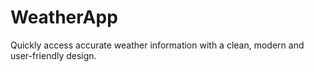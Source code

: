 # WeatherApp
 Quickly access accurate weather information with a clean, modern and user-friendly design.
